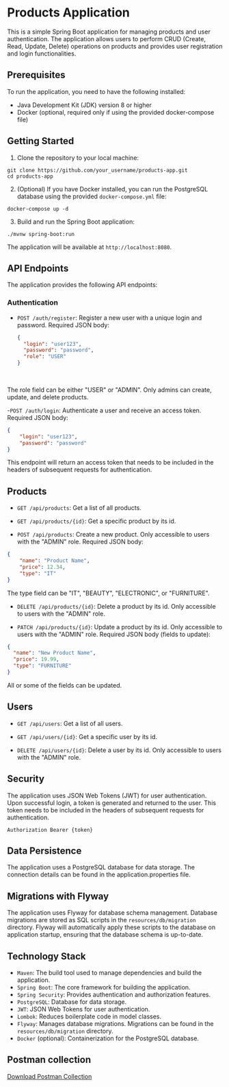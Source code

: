# Products Application

This is a simple Spring Boot application for managing products and user authentication. The application allows users to perform CRUD (Create, Read, Update, Delete) operations on products and provides user registration and login functionalities.

## Prerequisites

To run the application, you need to have the following installed:

- Java Development Kit (JDK) version 8 or higher
- Docker (optional, required only if using the provided docker-compose file)

## Getting Started

1. Clone the repository to your local machine:

```asgl
git clone https://github.com/your_username/products-app.git
cd products-app
```


2. (Optional) If you have Docker installed, you can run the PostgreSQL database using the provided `docker-compose.yml` file:

```agsl
docker-compose up -d
```


3. Build and run the Spring Boot application:


```agsl
./mvnw spring-boot:run
```


The application will be available at `http://localhost:8080`.

## API Endpoints

The application provides the following API endpoints:

### Authentication

- `POST /auth/register`: Register a new user with a unique login and password. Required JSON body:

  ```json
  {
    "login": "user123",
    "password": "password",
    "role": "USER"
  }
 
<br />
The role field can be either "USER" or "ADMIN". Only admins can create, update, and delete products.

-`POST /auth/login`: Authenticate a user and receive an access token. Required JSON body:
```json
{
    "login": "user123",
    "password": "password"
}
```
This endpoint will return an access token that needs to be included in the headers of subsequent requests for authentication.

## Products
- `GET /api/products`: Get a list of all products.

- `GET /api/products/{id}`: Get a specific product by its id.

- `POST /api/products`: Create a new product. Only accessible to users with the "ADMIN" role. Required JSON body:
```json
{
    "name": "Product Name",
    "price": 12.34,
    "type": "IT"
}
```
The type field can be "IT", "BEAUTY", "ELECTRONIC", or "FURNITURE".

- `DELETE /api/products/{id}`: Delete a product by its id. Only accessible to users with the "ADMIN" role.

- `PATCH /api/products/{id}`: Update a product by its id. Only accessible to users with the "ADMIN" role. Required JSON body (fields to update):
```json
{
  "name": "New Product Name",
  "price": 19.99,
  "type": "FURNITURE"
}
```
All or some of the fields can be updated.

## Users

- `GET /api/users`: Get a list of all users.

- `GET /api/users/{id}`: Get a specific user by its id.

- `DELETE /api/users/{id}`: Delete a user by its id. Only accessible to users with the "ADMIN" role.

## Security

The application uses JSON Web Tokens (JWT) for user authentication. Upon successful login, a token is generated and returned to the user. This token needs to be included in the headers of subsequent requests for authentication.

`Authorization Bearer {token}`

## Data Persistence

The application uses a PostgreSQL database for data storage. The connection details can be found in the application.properties file.

## Migrations with Flyway

The application uses Flyway for database schema management. Database migrations are stored as SQL scripts in the `resources/db/migration` directory. Flyway will automatically apply these scripts to the database on application startup, ensuring that the database schema is up-to-date.

## Technology Stack

- `Maven`: The build tool used to manage dependencies and build the application.
- `Spring Boot`: The core framework for building the application.
- `Spring Security`: Provides authentication and authorization features.
- `PostgreSQL`: Database for data storage.
- `JWT`: JSON Web Tokens for user authentication.
- `Lombok`: Reduces boilerplate code in model classes.
- `Flyway`: Manages database migrations. Migrations can be found in the `resources/db/migration` directory.
- `Docker` (optional): Containerization for the PostgreSQL database.


## Postman collection

[Download Postman Collection](./postman-collection.spring-boot-products-crud.postman_collection.json)